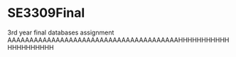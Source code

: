# SE3309Final
3rd year final databases assignment
AAAAAAAAAAAAAAAAAAAAAAAAAAAAAAAAAAAAAAAHHHHHHHHHHHHHHHHHHHHH
